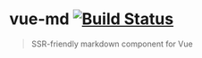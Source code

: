 # vue-md [![Build Status](https://travis-ci.org/zakj/vue-md.svg?branch=master)](https://travis-ci.org/zakj/vue-md)
> SSR-friendly markdown component for Vue
